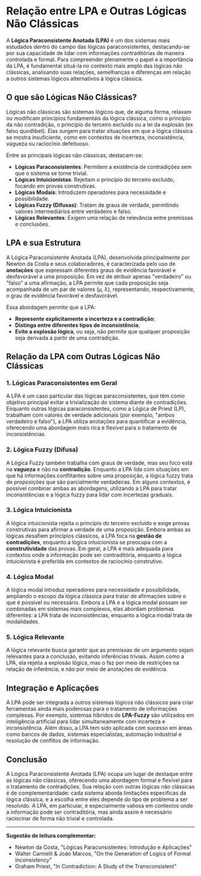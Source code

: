 
# Relação entre LPA e Outras Lógicas Não Clássicas

A **Lógica Paraconsistente Anotada (LPA)** é um dos sistemas mais estudados dentro do campo das lógicas paraconsistentes, destacando-se por sua capacidade de lidar com informações contraditórias de maneira controlada e formal. Para compreender plenamente o papel e a importância da LPA, é fundamental situá-la no contexto mais amplo das lógicas não clássicas, analisando suas relações, semelhanças e diferenças em relação a outros sistemas lógicos alternativos à lógica clássica.

## O que são Lógicas Não Clássicas?

Lógicas não clássicas são sistemas lógicos que, de alguma forma, relaxam ou modificam princípios fundamentais da lógica clássica, como o princípio da não contradição, o princípio do terceiro excluído ou a lei da explosão (ex falso quodlibet). Elas surgem para tratar situações em que a lógica clássica se mostra insuficiente, como em contextos de incerteza, inconsistência, vagueza ou raciocínio defeituoso.

Entre as principais lógicas não clássicas, destacam-se:

- **Lógicas Paraconsistentes**: Permitem a existência de contradições sem que o sistema se torne trivial.
- **Lógicas Intuicionistas**: Rejeitam o princípio do terceiro excluído, focando em provas construtivas.
- **Lógicas Modais**: Introduzem operadores para necessidade e possibilidade.
- **Lógicas Fuzzy (Difusas)**: Tratam de graus de verdade, permitindo valores intermediários entre verdadeiro e falso.
- **Lógicas Relevantes**: Exigem uma relação de relevância entre premissas e conclusões.

## LPA e sua Estrutura

A Lógica Paraconsistente Anotada (LPA), desenvolvida principalmente por Newton da Costa e seus colaboradores, é caracterizada pelo uso de **anotações** que expressam diferentes graus de evidência favorável e desfavorável a uma proposição. Em vez de atribuir apenas "verdadeiro" ou "falso" a uma afirmação, a LPA permite que cada proposição seja acompanhada de um par de valores (μ, λ), representando, respectivamente, o grau de evidência favorável e desfavorável.

Essa abordagem permite que a LPA:

- **Represente explicitamente a incerteza e a contradição**;
- **Distinga entre diferentes tipos de inconsistência**;
- **Evite a explosão lógica**, ou seja, não permite que qualquer proposição seja derivada a partir de uma contradição.

## Relação da LPA com Outras Lógicas Não Clássicas

### 1. Lógicas Paraconsistentes em Geral

A LPA é um caso particular das lógicas paraconsistentes, que têm como objetivo principal evitar a trivialização do sistema diante de contradições. Enquanto outras lógicas paraconsistentes, como a Lógica de Priest (LP), trabalham com valores de verdade adicionais (por exemplo, "ambos verdadeiro e falso"), a LPA utiliza anotações para quantificar a evidência, oferecendo uma abordagem mais rica e flexível para o tratamento de inconsistências.

### 2. Lógica Fuzzy (Difusa)

A Lógica Fuzzy também trabalha com graus de verdade, mas seu foco está na **vagueza** e não na **contradição**. Enquanto a LPA lida com situações em que há informações conflitantes sobre uma proposição, a lógica fuzzy trata de proposições que são parcialmente verdadeiras. Em alguns contextos, é possível combinar ambas as abordagens, utilizando a LPA para tratar inconsistências e a lógica fuzzy para lidar com incertezas graduais.

### 3. Lógica Intuicionista

A lógica intuicionista rejeita o princípio do terceiro excluído e exige provas construtivas para afirmar a verdade de uma proposição. Embora ambas as lógicas desafiem princípios clássicos, a LPA foca na **gestão de contradições**, enquanto a lógica intuicionista se preocupa com a **construtividade** das provas. Em geral, a LPA é mais adequada para contextos onde a informação pode ser contraditória, enquanto a lógica intuicionista é preferida em contextos de raciocínio construtivo.

### 4. Lógica Modal

A lógica modal introduz operadores para necessidade e possibilidade, ampliando o escopo da lógica clássica para tratar de afirmações sobre o que é possível ou necessário. Embora a LPA e a lógica modal possam ser combinadas em sistemas mais complexos, elas abordam problemas diferentes: a LPA trata de inconsistências, enquanto a lógica modal trata de modalidades.

### 5. Lógica Relevante

A lógica relevante busca garantir que as premissas de um argumento sejam relevantes para a conclusão, evitando inferências triviais. Assim como a LPA, ela rejeita a explosão lógica, mas o faz por meio de restrições na relação de inferência, e não por meio de anotações de evidência.

## Integração e Aplicações

A LPA pode ser integrada a outros sistemas lógicos não clássicos para criar ferramentas ainda mais poderosas para o tratamento de informações complexas. Por exemplo, sistemas híbridos de **LPA-Fuzzy** são utilizados em inteligência artificial para lidar simultaneamente com incerteza e inconsistência. Além disso, a LPA tem sido aplicada com sucesso em áreas como bancos de dados, sistemas especialistas, automação industrial e resolução de conflitos de informação.

## Conclusão

A Lógica Paraconsistente Anotada (LPA) ocupa um lugar de destaque entre as lógicas não clássicas, oferecendo uma abordagem formal e flexível para o tratamento de contradições. Sua relação com outras lógicas não clássicas é de complementaridade: cada sistema aborda limitações específicas da lógica clássica, e a escolha entre eles depende do tipo de problema a ser resolvido. A LPA, em particular, é especialmente valiosa em contextos onde a informação pode ser contraditória, mas ainda assim é necessário raciocinar de forma não trivial e controlada.

---
**Sugestão de leitura complementar:**
- Newton da Costa, "Lógicas Paraconsistentes: Introdução e Aplicações"
- Walter Carnielli & João Marcos, "On the Generation of Logics of Formal Inconsistency"
- Graham Priest, "In Contradiction: A Study of the Transconsistent"
```

